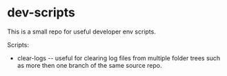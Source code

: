 dev-scripts
===========

This is a small repo for useful developer env scripts.

Scripts:
- clear-logs -- useful for clearing log files from multiple folder trees such as more then one branch of the same source repo.

